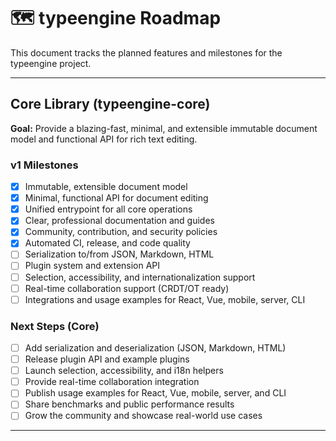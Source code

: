 
# 🗺️ typeengine Roadmap

This document tracks the planned features and milestones for the typeengine project.

---

## Core Library (typeengine-core)

**Goal:** Provide a blazing-fast, minimal, and extensible immutable document model and functional API for rich text editing.

### v1 Milestones

- [x] Immutable, extensible document model
- [x] Minimal, functional API for document editing
- [x] Unified entrypoint for all core operations
- [x] Clear, professional documentation and guides
- [x] Community, contribution, and security policies
- [x] Automated CI, release, and code quality
- [ ] Serialization to/from JSON, Markdown, HTML
- [ ] Plugin system and extension API
- [ ] Selection, accessibility, and internationalization support
- [ ] Real-time collaboration support (CRDT/OT ready)
- [ ] Integrations and usage examples for React, Vue, mobile, server, CLI

### Next Steps (Core)

- [ ] Add serialization and deserialization (JSON, Markdown, HTML)
- [ ] Release plugin API and example plugins
- [ ] Launch selection, accessibility, and i18n helpers
- [ ] Provide real-time collaboration integration
- [ ] Publish usage examples for React, Vue, mobile, server, and CLI
- [ ] Share benchmarks and public performance results
- [ ] Grow the community and showcase real-world use cases

---